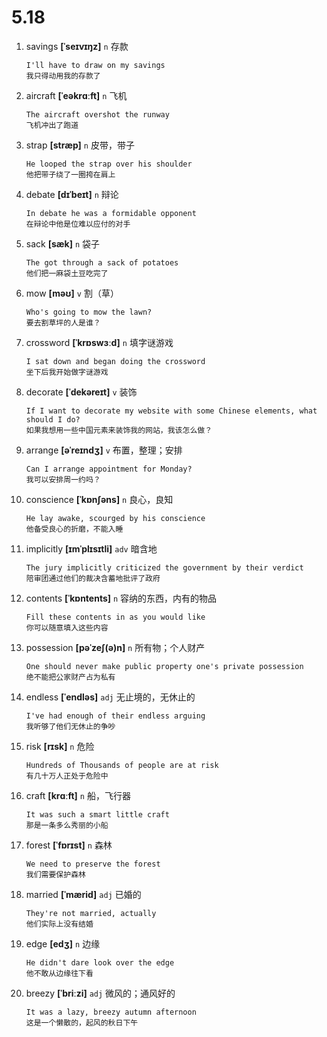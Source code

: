 # 5.18

1. savings **[ˈseɪvɪŋz]** `n` 存款

   ```
   I'll have to draw on my savings
   我只得动用我的存款了
   ```

2. aircraft **[ˈeəkrɑːft]** `n` 飞机

   ```
   The aircraft overshot the runway
   飞机冲出了跑道
   ```

3. strap **[stræp]** `n` 皮带，带子

   ```
   He looped the strap over his shoulder
   他把带子绕了一圈挎在肩上
   ```

4. debate **[dɪˈbeɪt]** `n` 辩论

   ```
   In debate he was a formidable opponent
   在辩论中他是位难以应付的对手
   ```

5. sack **[sæk]** `n` 袋子

   ```
   The got through a sack of potatoes
   他们把一麻袋土豆吃完了
   ```

6. mow **[məʊ]** `v` 割（草）

   ```
   Who's going to mow the lawn?
   要去割草坪的人是谁？
   ```

7. crossword **[ˈkrɒswɜːd]** `n` 填字谜游戏

   ```
   I sat down and began doing the crossword
   坐下后我开始做字谜游戏
   ```

8. decorate **[ˈdekəreɪt]** `v` 装饰

   ```
   If I want to decorate my website with some Chinese elements, what should I do?
   如果我想用一些中国元素来装饰我的网站，我该怎么做？
   ```

9. arrange **[əˈreɪndʒ]** `v` 布置，整理；安排

   ```
   Can I arrange appointment for Monday?
   我可以安排周一约吗？
   ```

10. conscience **[ˈkɒnʃəns]** `n` 良心，良知

    ```
    He lay awake, scourged by his conscience
    他备受良心的折磨，不能入睡
    ```

11. implicitly **[ɪmˈplɪsɪtli]** `adv` 暗含地

    ```
    The jury implicitly criticized the government by their verdict
    陪审团通过他们的裁决含蓄地批评了政府
    ```

12. contents **[ˈkɒntents]** `n` 容纳的东西，内有的物品

    ```
    Fill these contents in as you would like
    你可以随意填入这些内容
    ```

13. possession **[pəˈzeʃ(ə)n]** `n` 所有物；个人财产

    ```
    One should never make public property one's private possession
    绝不能把公家财产占为私有
    ```

14. endless **[ˈendləs]** `adj` 无止境的，无休止的

    ```
    I've had enough of their endless arguing
    我听够了他们无休止的争吵
    ```

15. risk **[rɪsk]** `n` 危险

    ```
    Hundreds of Thousands of people are at risk
    有几十万人正处于危险中
    ```

16. craft **[krɑːft]** `n` 船，飞行器

    ```
    It was such a smart little craft
    那是一条多么秀丽的小船
    ```

17. forest **[ˈfɒrɪst]** `n` 森林

    ```
    We need to preserve the forest
    我们需要保护森林
    ```

18. married **[ˈmærid]** `adj` 已婚的

    ```
    They're not married, actually
    他们实际上没有结婚
    ```

19. edge **[edʒ]** `n` 边缘

    ```
    He didn't dare look over the edge
    他不敢从边缘往下看
    ```

20. breezy **[ˈbriːzi]** `adj` 微风的；通风好的
    ```
    It was a lazy, breezy autumn afternoon
    这是一个懒散的，起风的秋日下午
    ```
